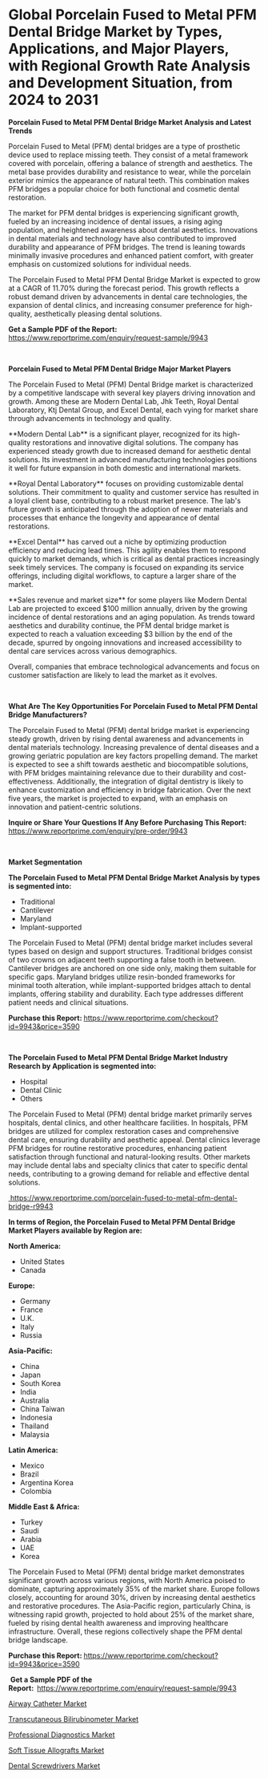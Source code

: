 <p><h1>Global Porcelain Fused to Metal PFM Dental Bridge Market by Types, Applications, and Major Players, with Regional Growth Rate Analysis and Development Situation, from 2024 to 2031</h1></p><p><strong>Porcelain Fused to Metal PFM Dental Bridge Market Analysis and Latest Trends</strong></p>
<p><p>Porcelain Fused to Metal (PFM) dental bridges are a type of prosthetic device used to replace missing teeth. They consist of a metal framework covered with porcelain, offering a balance of strength and aesthetics. The metal base provides durability and resistance to wear, while the porcelain exterior mimics the appearance of natural teeth. This combination makes PFM bridges a popular choice for both functional and cosmetic dental restoration.</p><p>The market for PFM dental bridges is experiencing significant growth, fueled by an increasing incidence of dental issues, a rising aging population, and heightened awareness about dental aesthetics. Innovations in dental materials and technology have also contributed to improved durability and appearance of PFM bridges. The trend is leaning towards minimally invasive procedures and enhanced patient comfort, with greater emphasis on customized solutions for individual needs.</p><p>The Porcelain Fused to Metal PFM Dental Bridge Market is expected to grow at a CAGR of 11.70% during the forecast period. This growth reflects a robust demand driven by advancements in dental care technologies, the expansion of dental clinics, and increasing consumer preference for high-quality, aesthetically pleasing dental solutions.</p></p>
<p><strong>Get a Sample PDF of the Report:&nbsp;</strong> <a href="https://www.reportprime.com/enquiry/request-sample/9943?utm_campaign=10&utm_medium=2&utm_source=Github&utm_content=ia&utm_term=05112024&utm_id=porcelain-fused-to-metal-pfm-dental-bridge">https://www.reportprime.com/enquiry/request-sample/9943</a></p>
<p>&nbsp;</p>
<p><strong>Porcelain Fused to Metal PFM Dental Bridge Major Market Players</strong></p>
<p><p>The Porcelain Fused to Metal (PFM) Dental Bridge market is characterized by a competitive landscape with several key players driving innovation and growth. Among these are Modern Dental Lab, Jhk Teeth, Royal Dental Laboratory, Ktj Dental Group, and Excel Dental, each vying for market share through advancements in technology and quality.</p><p>**Modern Dental Lab** is a significant player, recognized for its high-quality restorations and innovative digital solutions. The company has experienced steady growth due to increased demand for aesthetic dental solutions. Its investment in advanced manufacturing technologies positions it well for future expansion in both domestic and international markets.</p><p>**Royal Dental Laboratory** focuses on providing customizable dental solutions. Their commitment to quality and customer service has resulted in a loyal client base, contributing to a robust market presence. The lab's future growth is anticipated through the adoption of newer materials and processes that enhance the longevity and appearance of dental restorations.</p><p>**Excel Dental** has carved out a niche by optimizing production efficiency and reducing lead times. This agility enables them to respond quickly to market demands, which is critical as dental practices increasingly seek timely services. The company is focused on expanding its service offerings, including digital workflows, to capture a larger share of the market.</p><p>**Sales revenue and market size** for some players like Modern Dental Lab are projected to exceed $100 million annually, driven by the growing incidence of dental restorations and an aging population. As trends toward aesthetics and durability continue, the PFM dental bridge market is expected to reach a valuation exceeding $3 billion by the end of the decade, spurred by ongoing innovations and increased accessibility to dental care services across various demographics. </p><p>Overall, companies that embrace technological advancements and focus on customer satisfaction are likely to lead the market as it evolves.</p></p>
<p>&nbsp;</p>
<p><strong>What Are The Key Opportunities For Porcelain Fused to Metal PFM Dental Bridge Manufacturers?</strong></p>
<p><p>The Porcelain Fused to Metal (PFM) dental bridge market is experiencing steady growth, driven by rising dental awareness and advancements in dental materials technology. Increasing prevalence of dental diseases and a growing geriatric population are key factors propelling demand. The market is expected to see a shift towards aesthetic and biocompatible solutions, with PFM bridges maintaining relevance due to their durability and cost-effectiveness. Additionally, the integration of digital dentistry is likely to enhance customization and efficiency in bridge fabrication. Over the next five years, the market is projected to expand, with an emphasis on innovation and patient-centric solutions.</p></p>
<p><strong>Inquire or Share Your Questions If Any Before Purchasing This Report:</strong> <a href="https://www.reportprime.com/enquiry/pre-order/9943?utm_campaign=10&utm_medium=2&utm_source=Github&utm_content=ia&utm_term=05112024&utm_id=porcelain-fused-to-metal-pfm-dental-bridge">https://www.reportprime.com/enquiry/pre-order/9943</a></p>
<p>&nbsp;</p>
<p><strong>Market Segmentation</strong></p>
<p><strong>The Porcelain Fused to Metal PFM Dental Bridge Market Analysis by types is segmented into:</strong></p>
<p><ul><li>Traditional</li><li>Cantilever</li><li>Maryland</li><li>Implant-supported</li></ul></p>
<p><p>The Porcelain Fused to Metal (PFM) dental bridge market includes several types based on design and support structures. Traditional bridges consist of two crowns on adjacent teeth supporting a false tooth in between. Cantilever bridges are anchored on one side only, making them suitable for specific gaps. Maryland bridges utilize resin-bonded frameworks for minimal tooth alteration, while implant-supported bridges attach to dental implants, offering stability and durability. Each type addresses different patient needs and clinical situations.</p></p>
<p><strong>Purchase this Report:&nbsp;</strong><a href="https://www.reportprime.com/checkout?id=9943&price=3590&utm_campaign=10&utm_medium=2&utm_source=Github&utm_content=ia&utm_term=05112024&utm_id=porcelain-fused-to-metal-pfm-dental-bridge">https://www.reportprime.com/checkout?id=9943&price=3590</a></p>
<p>&nbsp;</p>
<p><strong>The Porcelain Fused to Metal PFM Dental Bridge Market Industry Research by Application is segmented into:</strong></p>
<p><ul><li>Hospital</li><li>Dental Clinic</li><li>Others</li></ul></p>
<p><p>The Porcelain Fused to Metal (PFM) dental bridge market primarily serves hospitals, dental clinics, and other healthcare facilities. In hospitals, PFM bridges are utilized for complex restoration cases and comprehensive dental care, ensuring durability and aesthetic appeal. Dental clinics leverage PFM bridges for routine restorative procedures, enhancing patient satisfaction through functional and natural-looking results. Other markets may include dental labs and specialty clinics that cater to specific dental needs, contributing to a growing demand for reliable and effective dental solutions.</p></p>
<p><a href="https://www.reportprime.com/porcelain-fused-to-metal-pfm-dental-bridge-r9943?utm_campaign=10&utm_medium=2&utm_source=Github&utm_content=ia&utm_term=05112024&utm_id=porcelain-fused-to-metal-pfm-dental-bridge">&nbsp;https://www.reportprime.com/porcelain-fused-to-metal-pfm-dental-bridge-r9943</a></p>
<p><strong>In terms of Region, the Porcelain Fused to Metal PFM Dental Bridge Market Players available by Region are:</strong></p>
<p>
    <p> <strong> North America: </strong>
        <ul>
            <li>United States</li>
            <li>Canada</li>
        </ul>
        </p> 
    <p> <strong> Europe: </strong>
        <ul>
            <li>Germany</li>
            <li>France</li>
            <li>U.K.</li>
            <li>Italy</li>
            <li>Russia</li>
        </ul>
        </p> 
    <p> <strong> Asia-Pacific: </strong>
        <ul>
            <li>China</li>
            <li>Japan</li>
            <li>South Korea</li>
            <li>India</li>
            <li>Australia</li>
            <li>China Taiwan</li>
            <li>Indonesia</li>
            <li>Thailand</li>
            <li>Malaysia</li>
        </ul>
        </p> 
    <p> <strong> Latin America: </strong>
        <ul>
            <li>Mexico</li>
            <li>Brazil</li>
            <li>Argentina Korea</li>
            <li>Colombia</li>
        </ul>
        </p> 
    <p> <strong> Middle East & Africa: </strong>
        <ul>
            <li>Turkey</li>
            <li>Saudi</li>
            <li>Arabia</li>
            <li>UAE</li>
            <li>Korea</li>
        </ul>
    </p>
    </p>
<p><p>The Porcelain Fused to Metal (PFM) dental bridge market demonstrates significant growth across various regions, with North America poised to dominate, capturing approximately 35% of the market share. Europe follows closely, accounting for around 30%, driven by increasing dental aesthetics and restorative procedures. The Asia-Pacific region, particularly China, is witnessing rapid growth, projected to hold about 25% of the market share, fueled by rising dental health awareness and improving healthcare infrastructure. Overall, these regions collectively shape the PFM dental bridge landscape.</p></p>
<p><strong>Purchase this Report: </strong><a href="https://www.reportprime.com/checkout?id=9943&price=3590&utm_campaign=10&utm_medium=2&utm_source=Github&utm_content=ia&utm_term=05112024&utm_id=porcelain-fused-to-metal-pfm-dental-bridge">https://www.reportprime.com/checkout?id=9943&price=3590</a></p>
<p>&nbsp;<strong>Get a Sample PDF of the Report:&nbsp;&nbsp;</strong><a href="https://www.reportprime.com/enquiry/request-sample/9943?utm_campaign=10&utm_medium=2&utm_source=Github&utm_content=ia&utm_term=05112024&utm_id=porcelain-fused-to-metal-pfm-dental-bridge">https://www.reportprime.com/enquiry/request-sample/9943</a></p>
<p><strong></strong></p>
<p><p><a href="https://github.com/JubayerMia832/Market-Research-Report-List-1/blob/main/airway-catheter-market.md?utm_campaign=10&utm_medium=2&utm_source=Github&utm_content=ia&utm_term=05112024&utm_id=porcelain-fused-to-metal-pfm-dental-bridge">Airway Catheter Market</a></p><p><a href="https://github.com/kimhelmer83/Market-Research-Report-List-1/blob/main/transcutaneous-bilirubinometer-market.md?utm_campaign=10&utm_medium=2&utm_source=Github&utm_content=ia&utm_term=05112024&utm_id=porcelain-fused-to-metal-pfm-dental-bridge">Transcutaneous Bilirubinometer Market</a></p><p><a href="https://issuu.com/reportprime-2/docs/professional-diagnostics-market-siz_389e0f40817190?utm_campaign=10&utm_medium=2&utm_source=Github&utm_content=ia&utm_term=05112024&utm_id=porcelain-fused-to-metal-pfm-dental-bridge">Professional Diagnostics Market</a></p><p><a href="https://issuu.com/reportprime-2/docs/soft-tissue-allografts-market-size-_2d430a0f809014?utm_campaign=10&utm_medium=2&utm_source=Github&utm_content=ia&utm_term=05112024&utm_id=porcelain-fused-to-metal-pfm-dental-bridge">Soft Tissue Allografts Market</a></p><p><a href="https://issuu.com/reportprime-2/docs/dental-screwdrivers-market-size-203_3809dda1321318?utm_campaign=10&utm_medium=2&utm_source=Github&utm_content=ia&utm_term=05112024&utm_id=porcelain-fused-to-metal-pfm-dental-bridge">Dental Screwdrivers Market</a></p></p>